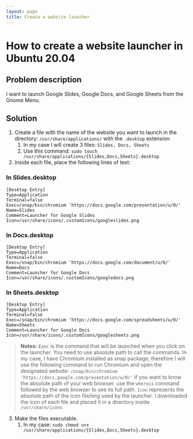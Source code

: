```yaml
---
layout: page
title: Create a website launcher
---
```

# How to create a website launcher in Ubuntu 20.04

## Problem description
I want to launch Google Slides, Google Docs, and Google Sheets from the Gnome Menu.

## Solution
1. Create a file with the name of the website you want to launch in the directory: `/usr/share/applications/` with the `.desktop` extension
   1. In my case I will create 3 files: `Slides, Docs, Sheets`
   2. Use this command: `sudo touch /usr/share/applications/{Slides,Docs,Sheets}.desktop`
2. Inside each file, place the following lines of text:
### In Slides.desktop
```
[Desktop Entry]
Type=Application 
Terminal=false
Exec=/snap/bin/chromium 'https://docs.google.com/presentation/u/0/'
Name=Slides
Comment=Launcher for Google Slides
Icon=/usr/share/icons/.customIcons/googleslides.png
```
### In Docs.desktop
```
[Desktop Entry]
Type=Application 
Terminal=false
Exec=/snap/bin/chromium 'https://docs.google.com/document/u/0/'
Name=Docs
Comment=Launcher for Google Docs
Icon=/usr/share/icons/.customIcons/googledocs.png
```
### In Sheets.desktop
```
[Desktop Entry]
Type=Application 
Terminal=false
Exec=/snap/bin/chromium 'https://docs.google.com/spreadsheets/u/0/'
Name=Sheets
Comment=Launcher for Google Docs
Icon=/usr/share/icons/.customIcons/googlesheets.png
```
> **Notes:**
> `Exec` is the command that will be launched when you click on the launcher. You need to use absolute path to call the commands. In my case, I have Chromium installed as snap package, therefore I will use the following command to run Chromium and open the designated website: `/snap/bin/chromium 'https://docs.google.com/presentation/u/0/'` if you want to know the absolute path of your web browser, use the `whereis` command followed by the web browser to see its full path.
> `Icon` represents the absolute path of the icon file/img used by the launcher. I downloaded the icon of each file and placed it in a directory inside `/usr/share/icons`
3. Make the files executable.
   1. In my case:  `sudo chmod u+x /usr/share/applications/{Slides,Docs,Sheets}.desktop`
